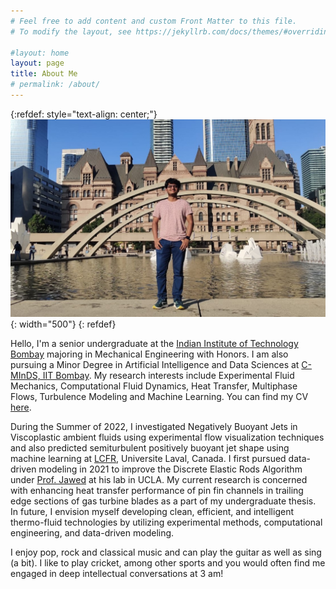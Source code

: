 ```yaml
---
# Feel free to add content and custom Front Matter to this file.
# To modify the layout, see https://jekyllrb.com/docs/themes/#overriding-theme-defaults

#layout: home
layout: page    
title: About Me
# permalink: /about/
---
```


{:refdef: style="text-align: center;"}
![Img](.\Photo-Toronto-cropped2.jpeg){: width="500"}
{: refdef}

Hello, I'm a senior undergraduate at the [Indian Institute of Technology Bombay](https://www.iitb.ac.in/) majoring in Mechanical Engineering with Honors. I am also pursuing a Minor Degree in Artificial Intelligence and Data Sciences at [C-MInDS, IIT Bombay](https://www.minds.iitb.ac.in/). My research interests include Experimental Fluid Mechanics, Computational Fluid Dynamics, Heat Transfer, Multiphase Flows, Turbulence Modeling and Machine Learning. You can find my CV [here](https://drive.google.com/file/d/1zizRwDKQuxtf1Od9frYt0MWSPwsYfpCN/view?usp=share_link).

During the Summer of 2022, I investigated Negatively Buoyant Jets in Viscoplastic ambient fluids using experimental flow visualization techniques and also predicted semiturbulent positively buoyant jet shape using machine learning at [LCFR](http://www2.gch.ulaval.ca/smtag/), Universite Laval, Canada. I first pursued data-driven modeling in 2021 to improve the Discrete Elastic Rods Algorithm under [Prof. Jawed](http://www.khalidjawed.com/) at his lab in UCLA. My current research is concerned with enhancing heat transfer performance of pin fin channels in trailing edge sections of gas turbine blades as a part of my undergraduate thesis. In future, I envision myself developing clean, efficient, and intelligent thermo-fluid technologies by utilizing
experimental methods, computational engineering, and data-driven modeling.

I enjoy pop, rock and classical music and can play the guitar as well as sing (a bit). I like to play cricket, among other sports and you would often find me engaged in deep intellectual conversations at 3 am! 

 